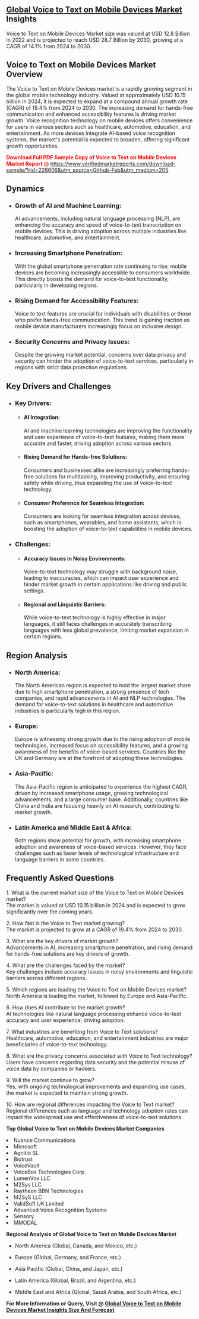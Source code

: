 <h2><a href="https://www.verifiedmarketreports.com/download-sample/?rid=228606&amp;utm_source=Github&amp;utm_medium=205" target="_blank">Global Voice to Text on Mobile Devices Market</a> Insights</h2><p>Voice to Text on Mobile Devices Market size was valued at USD 12.8 Billion in 2022 and is projected to reach USD 28.7 Billion by 2030, growing at a CAGR of 14.1% from 2024 to 2030.</p><p> <h2>Voice to Text on Mobile Devices Market Overview</h2> <p>The Voice to Text on Mobile Devices market is a rapidly growing segment in the global mobile technology industry. Valued at approximately USD 10.15 billion in 2024, it is expected to expand at a compound annual growth rate (CAGR) of 19.4% from 2024 to 2030. The increasing demand for hands-free communication and enhanced accessibility features is driving market growth. Voice recognition technology on mobile devices offers convenience for users in various sectors such as healthcare, automotive, education, and entertainment. As more devices integrate AI-based voice recognition systems, the market's potential is expected to broaden, offering significant growth opportunities.</p> <p><p><span class=""><span style="color: #ff0000;"><strong>Download Full PDF Sample Copy of Voice to Text on Mobile Devices Market Report</strong> @ </span><a href="https://www.verifiedmarketreports.com/download-sample/?rid=228606&amp;utm_source=Github-Feb&amp;utm_medium=205" target="_blank">https://www.verifiedmarketreports.com/download-sample/?rid=228606&amp;utm_source=Github-Feb&amp;utm_medium=205</a></span></p></p> <h2>Dynamics</h2> <ul> <li><h3>Growth of AI and Machine Learning: </h3>AI advancements, including natural language processing (NLP), are enhancing the accuracy and speed of voice-to-text transcription on mobile devices. This is driving adoption across multiple industries like healthcare, automotive, and entertainment.</li> <li><h3>Increasing Smartphone Penetration: </h3>With the global smartphone penetration rate continuing to rise, mobile devices are becoming increasingly accessible to consumers worldwide. This directly boosts the demand for voice-to-text functionality, particularly in developing regions.</li> <li><h3>Rising Demand for Accessibility Features: </h3>Voice to text features are crucial for individuals with disabilities or those who prefer hands-free communication. This trend is gaining traction as mobile device manufacturers increasingly focus on inclusive design.</li> <li><h3>Security Concerns and Privacy Issues: </h3>Despite the growing market potential, concerns over data privacy and security can hinder the adoption of voice-to-text services, particularly in regions with strict data protection regulations.</li> </ul> <h2>Key Drivers and Challenges</h2> <ul> <li><h3>Key Drivers:</h3> <ul> <li><h4>AI Integration: </h4>AI and machine learning technologies are improving the functionality and user experience of voice-to-text features, making them more accurate and faster, driving adoption across various sectors.</li> <li><h4>Rising Demand for Hands-free Solutions: </h4>Consumers and businesses alike are increasingly preferring hands-free solutions for multitasking, improving productivity, and ensuring safety while driving, thus expanding the use of voice-to-text technology.</li> <li><h4>Consumer Preference for Seamless Integration: </h4>Consumers are looking for seamless integration across devices, such as smartphones, wearables, and home assistants, which is boosting the adoption of voice-to-text capabilities in mobile devices.</li> </ul> </li> <li><h3>Challenges:</h3> <ul> <li><h4>Accuracy Issues in Noisy Environments: </h4>Voice-to-text technology may struggle with background noise, leading to inaccuracies, which can impact user experience and hinder market growth in certain applications like driving and public settings.</li> <li><h4>Regional and Linguistic Barriers: </h4>While voice-to-text technology is highly effective in major languages, it still faces challenges in accurately transcribing languages with less global prevalence, limiting market expansion in certain regions.</li> </ul> </li> </ul> <h2>Region Analysis</h2> <ul> <li><h3>North America:</h3>The North American region is expected to hold the largest market share due to high smartphone penetration, a strong presence of tech companies, and rapid advancements in AI and NLP technologies. The demand for voice-to-text solutions in healthcare and automotive industries is particularly high in this region.</li> <li><h3>Europe:</h3>Europe is witnessing strong growth due to the rising adoption of mobile technologies, increased focus on accessibility features, and a growing awareness of the benefits of voice-based services. Countries like the UK and Germany are at the forefront of adopting these technologies.</li> <li><h3>Asia-Pacific:</h3>The Asia-Pacific region is anticipated to experience the highest CAGR, driven by increased smartphone usage, growing technological advancements, and a large consumer base. Additionally, countries like China and India are focusing heavily on AI research, contributing to market growth.</li> <li><h3>Latin America and Middle East & Africa:</h3>Both regions show potential for growth, with increasing smartphone adoption and awareness of voice-based services. However, they face challenges such as lower levels of technological infrastructure and language barriers in some countries.</li> </ul> <h2>Frequently Asked Questions</h2> <p>1. What is the current market size of the Voice to Text on Mobile Devices market? <br> The market is valued at USD 10.15 billion in 2024 and is expected to grow significantly over the coming years.</p> <p>2. How fast is the Voice to Text market growing? <br> The market is projected to grow at a CAGR of 19.4% from 2024 to 2030.</p> <p>3. What are the key drivers of market growth? <br> Advancements in AI, increasing smartphone penetration, and rising demand for hands-free solutions are key drivers of growth.</p> <p>4. What are the challenges faced by the market? <br> Key challenges include accuracy issues in noisy environments and linguistic barriers across different regions.</p> <p>5. Which regions are leading the Voice to Text on Mobile Devices market? <br> North America is leading the market, followed by Europe and Asia-Pacific.</p> <p>6. How does AI contribute to the market growth? <br> AI technologies like natural language processing enhance voice-to-text accuracy and user experience, driving adoption.</p> <p>7. What industries are benefiting from Voice to Text solutions? <br> Healthcare, automotive, education, and entertainment industries are major beneficiaries of voice-to-text technology.</p> <p>8. What are the privacy concerns associated with Voice to Text technology? <br> Users have concerns regarding data security and the potential misuse of voice data by companies or hackers.</p> <p>9. Will the market continue to grow? <br> Yes, with ongoing technological improvements and expanding use cases, the market is expected to maintain strong growth.</p> <p>10. How are regional differences impacting the Voice to Text market? <br> Regional differences such as language and technology adoption rates can impact the widespread use and effectiveness of voice-to-text solutions.</p> </p><p><strong>Top Global Voice to Text on Mobile Devices Market Companies</strong></p><div data-test-id=""><p><li>Nuance Communications</li><li> Microsoft</li><li> Agnitio SL</li><li> Biotrust</li><li> VoiceVault</li><li> VoiceBox Technologies Corp.</li><li> LumenVox LLC</li><li> M2Sys LLC</li><li> Raytheon BBN Technologies</li><li> M2SyS LLC</li><li> ValidSoft UK Limited</li><li> Advanced Voice Recognition Systems</li><li> Sensory</li><li> MMODAL</li></p><div><strong>Regional Analysis of&nbsp;Global Voice to Text on Mobile Devices Market</strong></div><ul><li dir="ltr"><p dir="ltr">North America&nbsp;(Global, Canada, and Mexico, etc.)</p></li><li dir="ltr"><p dir="ltr">Europe (Global, Germany, and France, etc.)</p></li><li dir="ltr"><p dir="ltr">Asia Pacific&nbsp;(Global, China, and Japan, etc.)</p></li><li dir="ltr"><p dir="ltr">Latin America&nbsp;(Global, Brazil, and Argentina, etc.)</p></li><li dir="ltr">Middle East and Africa&nbsp;(Global, Saudi Arabia, and South Africa, etc.)</li></ul><p><strong>For More Information or Query, Visit @&nbsp;</strong><strong><a href="https://www.verifiedmarketreports.com/product/voice-to-text-on-mobile-devices-market/?utm_source=Github&amp;utm_medium=205" target="_blank">Global Voice to Text on Mobile Devices Market Insights Size And Forecast</a></strong></p></div>
